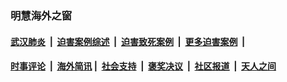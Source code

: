 
### 明慧海外之窗

####  [武汉肺炎](indexes/365.md?t=07041500) &nbsp;|&nbsp;  [迫害案例综述](indexes/328.md?t=07041500) &nbsp;|&nbsp; [迫害致死案例](indexes/277.md?t=07041500)  &nbsp;|&nbsp; [更多迫害案例](indexes/81.md?t=07041500)  &nbsp;|&nbsp; 
####  [时事评论](indexes/19.md?t=07041500) &nbsp;|&nbsp; [海外简讯](indexes/245.md?t=07041500)&nbsp;|&nbsp;  [社会支持](indexes/140.md?t=07041500) &nbsp;|&nbsp; [褒奖决议](indexes/282.md?t=07041500) &nbsp;|&nbsp; [社区报道](indexes/91.md?t=07041500)  &nbsp;|&nbsp; [天人之间](indexes/78.md?t=07041500) 


